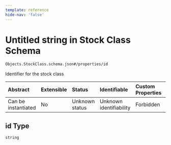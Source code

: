 ```yaml
---
template: reference
hide-nav: 'false'
---
```


# Untitled string in Stock Class Schema

```txt
Objects.StockClass.schema.json#/properties/id
```

Identifier for the stock class

| Abstract            | Extensible | Status         | Identifiable            | Custom Properties | Additional Properties | Access Restrictions | Defined In                                                                          |
| :------------------ | :--------- | :------------- | :---------------------- | :---------------- | :-------------------- | :------------------ | :---------------------------------------------------------------------------------- |
| Can be instantiated | No         | Unknown status | Unknown identifiability | Forbidden         | Allowed               | none                | [StockClass.schema.json*](../objects/StockClass.schema.json "open original schema") |

## id Type

`string`
